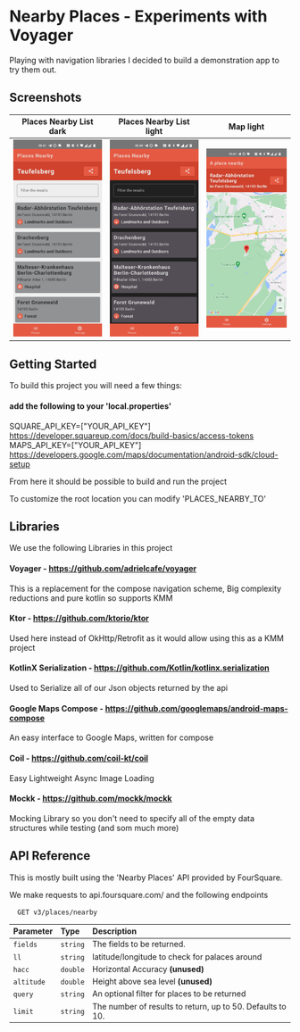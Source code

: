# Nearby Places - Experiments with Voyager

Playing with navigation libraries I decided to build a demonstration app to try them out.

## Screenshots

|                 Places Nearby List dark                  |                Places Nearby List light                 |                          Map light                           |
|:--------------------------------------------------------:|:-------------------------------------------------------:|:------------------------------------------------------------:|
| ![App Screenshot](screenshots/screenshot_list_light.jpg) | ![App Screenshot](screenshots/screenshot_list_dark.jpg) | ![App Screenshot](screenshots/screenshot_map_light_dark.jpg) |

## Getting Started
To build this project you will need a few things:

#### add the following to your 'local.properties'
SQUARE_API_KEY=["YOUR_API_KEY"]
https://developer.squareup.com/docs/build-basics/access-tokens
MAPS_API_KEY=["YOUR_API_KEY"]
https://developers.google.com/maps/documentation/android-sdk/cloud-setup

From here it should be possible to build and run the project

To customize the root location you can modify 'PLACES_NEARBY_TO'

## Libraries

We use the following Libraries in this project

#### Voyager - https://github.com/adrielcafe/voyager
This is a replacement for the compose navigation scheme, Big complexity reductions and pure kotlin so supports KMM

####  Ktor  - https://github.com/ktorio/ktor
Used here instead of OkHttp/Retrofit as it would allow using this as a KMM project

#### KotlinX Serialization - https://github.com/Kotlin/kotlinx.serialization
Used to Serialize all of our Json objects returned by the api

#### Google Maps Compose - https://github.com/googlemaps/android-maps-compose
An easy interface to Google Maps, written for compose

#### Coil - https://github.com/coil-kt/coil
Easy Lightweight Async Image Loading

#### Mockk - https://github.com/mockk/mockk
Mocking Library so you don't need to specify all of the empty data structures while testing (and som much more)


## API Reference

This is mostly built using the 'Nearby Places' API provided by FourSquare.

We make requests to api.foursquare.com/ and the following endpoints

```http
  GET v3/places/nearby
```

| Parameter  | Type     | Description                                                |
|:-----------|:---------|:-----------------------------------------------------------|
| `fields`   | `string` | The fields to be returned.                                 |
| `ll`       | `string` | latitude/longitude to check for palaces around             |
| `hacc`     | `double` | Horizontal Accuracy **(unused)**                           |
| `altitude` | `double` | Height above sea level **(unused)**                        |
| `query`    | `string` | An optional filter for places to be returned               |
| `limit`    | `string` | The number of results to return, up to 50. Defaults to 10. |

